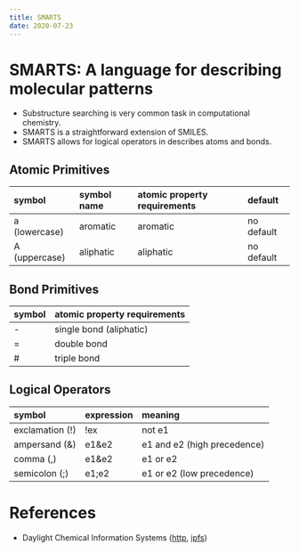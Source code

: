 ```yaml
---
title: SMARTS
date: 2020-07-23
---
```


# SMARTS: A language for describing molecular patterns

* Substructure searching is very common task in computational chemistry.
* SMARTS is a straightforward extension of SMILES.
* SMARTS allows for logical operators in describes atoms and bonds.

## Atomic Primitives
|symbol|symbol name|atomic property requirements|default|
|:-----|:----------|:---------------------------|:------|
|a (lowercase)|aromatic|aromatic|no default|
|A (uppercase)|aliphatic|aliphatic|no default|

## Bond Primitives
|symbol|atomic property requirements|
|:-----|:---------------------------|
|-|single bond (aliphatic)|
|=|double bond|
|#|triple bond|

## Logical Operators
|symbol|expression|meaning|
|:-----|:---------|:------|
|exclamation (!)|!ex|not e1|
|ampersand (&)|e1&e2|e1 and e2 (high precedence)|
|comma (,)|e1&e2|e1 or e2|
|semicolon (;)|e1;e2|e1 or e2 (low precedence)|

# References
* Daylight Chemical Information Systems ([http](https://daylight.com/dayhtml/doc/theory/theory.smarts.html), [ipfs](https://ipfs.io/ipfs/QmWLcYW4FfJRhQMED4sKhKs3Z625KMR9LZJuiKywUMP6og))
